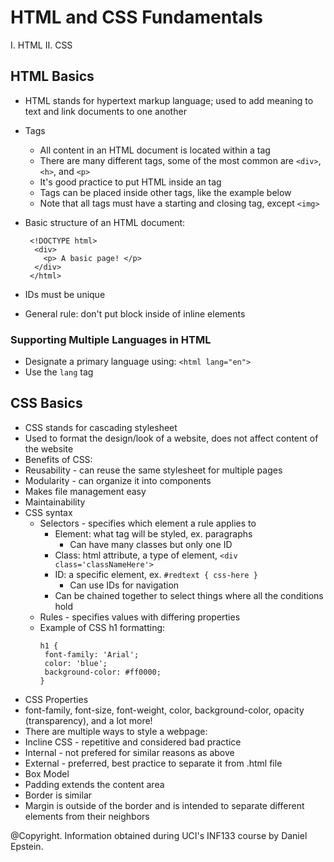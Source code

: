 # HTML and CSS Fundamentals

I. HTML
II. CSS

## HTML Basics
- HTML stands for hypertext markup language; used to add meaning to text and link documents to one another
- Tags
  - All content in an HTML document is located within a tag
  - There are many different tags, some of the most common are `<div>`, `<h>`, and `<p>`
  - It's good practice to put HTML inside an <html> tag
  - Tags can be placed inside other tags, like the example below
  - Note that all tags must have a starting and closing tag, except `<img>` 
- Basic structure of an HTML document:
  
  ```
   <!DOCTYPE html>
    <div>
      <p> A basic page! </p> 
    </div>
   </html>
  ```
 
 - IDs must be unique
 - General rule: don't put block inside of inline elements
 

### Supporting Multiple Languages in HTML
- Designate a primary language using: `<html lang="en">`
- Use the `lang` tag

## CSS Basics
- CSS stands for cascading stylesheet 
- Used to format the design/look of a website, does not affect content of the website
- Benefits of CSS:
 - Reusability - can reuse the same stylesheet for multiple pages
 - Modularity - can organize it into components
 - Makes file management easy
 - Maintainability 
- CSS syntax
  - Selectors - specifies which element a rule applies to 
    - Element: what tag will be styled, ex. paragraphs
      - Can have many classes but only one ID
    - Class: html attribute, a type of element, `<div class='classNameHere'>`
    - ID: a specific element, ex. `#redtext { css-here }`
      - Can use IDs for navigation
    - Can be chained together to select things where all the conditions hold
  - Rules - specifies values with differing properties
  - Example of CSS h1 formatting:
     ```
     h1 {
      font-family: 'Arial';
      color: 'blue';
      background-color: #ff0000;
     }
    ```
 - CSS Properties
  - font-family, font-size, font-weight, color, background-color, opacity (transparency), and a lot more!
 - There are multiple ways to style a webpage:
  - Incline CSS - repetitive and considered bad practice
  - Internal - not prefered for similar reasons as above
  - External - preferred, best practice to separate it from .html file
 - Box Model 
  - Padding extends the content area
  - Border is similar
  - Margin is outside of the border and is intended to separate different elements from their neighbors



@Copyright. Information obtained during UCI's INF133 course by Daniel Epstein.
